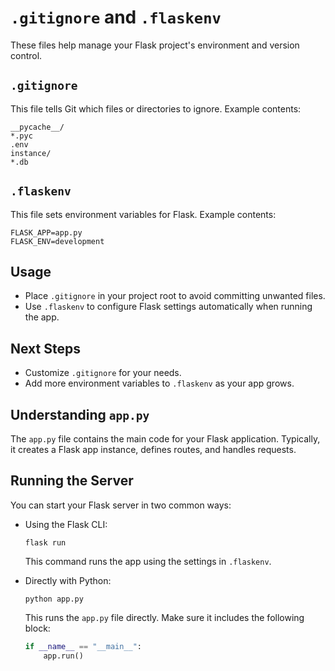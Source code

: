 # `.gitignore` and `.flaskenv`

These files help manage your Flask project's environment and version control.

## `.gitignore`

This file tells Git which files or directories to ignore. Example contents:

```gitignore
__pycache__/
*.pyc
.env
instance/
*.db
```

## `.flaskenv`

This file sets environment variables for Flask. Example contents:

```env
FLASK_APP=app.py
FLASK_ENV=development
```

## Usage

- Place `.gitignore` in your project root to avoid committing unwanted files.
- Use `.flaskenv` to configure Flask settings automatically when running the app.

## Next Steps

- Customize `.gitignore` for your needs.
- Add more environment variables to `.flaskenv` as your app grows.

## Understanding `app.py`

The `app.py` file contains the main code for your Flask application. Typically, it creates a Flask app instance, defines routes, and handles requests.

## Running the Server

You can start your Flask server in two common ways:

- Using the Flask CLI:
  ```
  flask run
  ```
  This command runs the app using the settings in `.flaskenv`.

- Directly with Python:
  ```
  python app.py
  ```
  This runs the `app.py` file directly. Make sure it includes the following block:
  ```python
  if __name__ == "__main__":
      app.run()
  ```